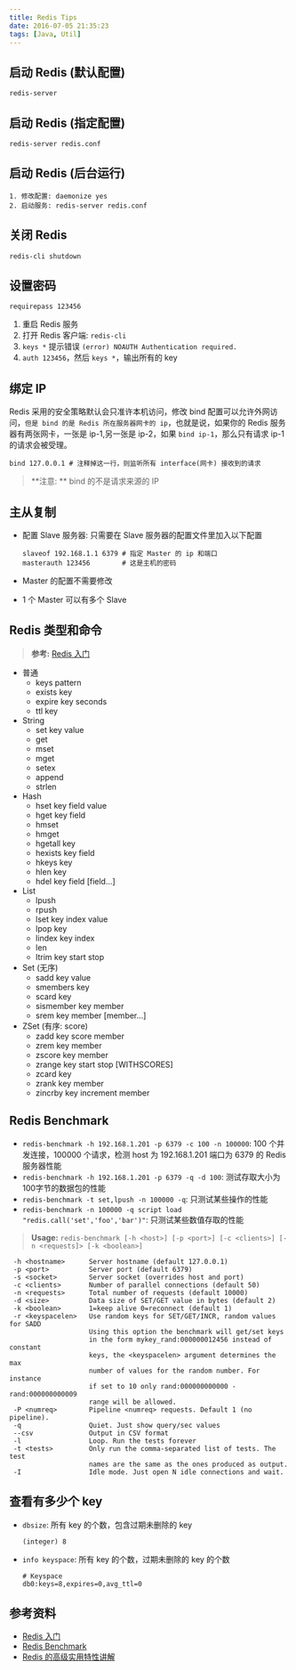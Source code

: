 ```yaml
---
title: Redis Tips
date: 2016-07-05 21:35:23
tags: [Java, Util]
---
```


## 启动 Redis (默认配置)
```
redis-server
```

## 启动 Redis (指定配置)
```
redis-server redis.conf
```

<!--more-->

## 启动 Redis (后台运行)
```
1. 修改配置: daemonize yes
2. 启动服务: redis-server redis.conf
```

## 关闭 Redis
```
redis-cli shutdown
```

## 设置密码
```
requirepass 123456
```

1. 重启 Redis 服务
1. 打开 Redis 客户端: `redis-cli`
2. `keys *` 提示错误 `(error) NOAUTH Authentication required.` 
3. `auth 123456`，然后 `keys *`，输出所有的 key

## 绑定 IP
Redis 采用的安全策略默认会只准许本机访问，修改 bind 配置可以允许外网访问，`但是 bind 的是 Redis 所在服务器网卡的 ip`，也就是说，如果你的 Redis 服务器有两张网卡，一张是 ip-1,另一张是 ip-2，如果 `bind ip-1`，那么只有请求 ip-1 的请求会被受理。

```
bind 127.0.0.1 # 注释掉这一行，则监听所有 interface(网卡) 接收到的请求
```

> **注意: **
> bind 的不是请求来源的 IP

## 主从复制
* 配置 Slave 服务器: 只需要在 Slave 服务器的配置文件里加入以下配置

    ```
    slaveof 192.168.1.1 6379 # 指定 Master 的 ip 和端口
    masterauth 123456        # 这是主机的密码
    ```

* Master 的配置不需要修改
* 1 个 Master 可以有多个 Slave

## Redis 类型和命令
> **参考:** [Redis 入门](http://www.hubwiz.com/course/?type=Redis)

* 普通
    * keys pattern
    * exists key
    * expire key seconds
    * ttl key
* String
    * set key value
    * get
    * mset
    * mget
    * setex
    * append
    * strlen
* Hash
    * hset key field value
    * hget key field
    * hmset
    * hmget
    * hgetall key
    * hexists key field
    * hkeys key
    * hlen key
    * hdel key field [field...]
* List
    * lpush
    * rpush
    * lset key index value
    * lpop key
    * lindex key index
    * len
    * ltrim key start stop
* Set (无序)
    * sadd key value
    * smembers key
    * scard key
    * sismember key member
    * srem key member [member...]
* ZSet (有序: score)
    * zadd key score member
    * zrem key member
    * zscore key member
    * zrange key start stop [WITHSCORES]
    * zcard key
    * zrank key member
    * zincrby key increment member

## Redis Benchmark
* `redis-benchmark -h 192.168.1.201 -p 6379 -c 100 -n 100000`: 100 个并发连接，100000 个请求，检测 host 为 192.168.1.201 端口为 6379 的 Redis 服务器性能
* `redis-benchmark -h 192.168.1.201 -p 6379 -q -d 100`: 测试存取大小为100字节的数据包的性能
* `redis-benchmark -t set,lpush -n 100000 -q`: 只测试某些操作的性能
* `redis-benchmark -n 100000 -q script load "redis.call('set','foo','bar')"`: 只测试某些数值存取的性能

> **Usage:** `redis-benchmark [-h <host>] [-p <port>] [-c <clients>] [-n <requests]> [-k <boolean>]`

```
 -h <hostname>      Server hostname (default 127.0.0.1)
 -p <port>          Server port (default 6379)
 -s <socket>        Server socket (overrides host and port)
 -c <clients>       Number of parallel connections (default 50)
 -n <requests>      Total number of requests (default 10000)
 -d <size>          Data size of SET/GET value in bytes (default 2)
 -k <boolean>       1=keep alive 0=reconnect (default 1)
 -r <keyspacelen>   Use random keys for SET/GET/INCR, random values for SADD
                    Using this option the benchmark will get/set keys
                    in the form mykey_rand:000000012456 instead of constant
                    keys, the <keyspacelen> argument determines the max
                    number of values for the random number. For instance
                    if set to 10 only rand:000000000000 - rand:000000000009
                    range will be allowed.
 -P <numreq>        Pipeline <numreq> requests. Default 1 (no pipeline).
 -q                 Quiet. Just show query/sec values
 --csv              Output in CSV format
 -l                 Loop. Run the tests forever
 -t <tests>         Only run the comma-separated list of tests. The test
                    names are the same as the ones produced as output.
 -I                 Idle mode. Just open N idle connections and wait.
```

## 查看有多少个 key
* `dbsize`: 所有 key 的个数，包含过期未删除的 key

    ```
    (integer) 8
    ```
* `info keyspace`: 所有 key 的个数，过期未删除的 key 的个数

    ```
    # Keyspace
    db0:keys=8,expires=0,avg_ttl=0
    ```

## 参考资料
* [Redis 入门](http://www.hubwiz.com/course/?type=Redis)
* [Redis Benchmark](http://my.oschina.net/iepac/blog/705389)
* [Redis 的高级实用特性讲解](http://my.oschina.net/u/2391658/blog/705095)
